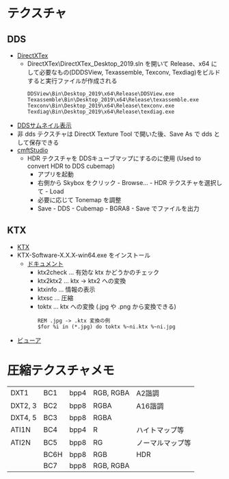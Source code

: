 ﻿# テクスチャ
## DDS
* [DirectXTex](https://github.com/Microsoft/DirectXTex)
  * DirectXTex\DirectXTex_Desktop_2019.sln を開いて Release、x64 にして必要なもの(DDDSView, Texassemble, Texconv, Texdiag)をビルドすると実行ファイルが作成される
	~~~
	DDSView\Bin\Desktop_2019\x64\Release\DDSView.exe
	Texassemble\Bin\Desktop_2019\x64\Release\texassemble.exe
	Texconv\Bin\Desktop_2019\x64\Release\texconv.exe
	Texdiag\Bin\Desktop_2019\x64\Release\texdiag.exe
	~~~
* [DDSサムネイル表示](https://sourceforge.net/projects/sagethumbs/)
* 非 dds テクスチャは DirectX Texture Tool で開いた後、Save As で dds として保存できる
* [cmftStudio](https://github.com/dariomanesku/cmftStudio) 
	* HDR テクスチャを DDSキューブマップにするのに使用 (Used to convert HDR to DDS cubemap)
		* アプリを起動
		* 右側から Skybox をクリック - Browse... - HDR テクスチャを選択して - Load
		* 必要に応じて Tonemap を調整
		* Save - DDS - Cubemap - BGRA8 - Save でファイルを出力
## KTX
* [KTX](https://www.khronos.org/ktx/)
* KTX-Software-X.X.X-win64.exe をインストール
	* [ドキュメント](https://github.khronos.org/KTX-Software/ktxtools.html)
		* ktx2check ... 有効な ktx かどうかのチェック
		* ktx2ktx2 ... ktx → ktx2 への変換
		* ktxinfo ... 情報の表示
		* ktxsc ... 圧縮
		* toktx ... ktx への変換 (.jpg や .png から変換できる)
			~~~
			REM .jpg -> .ktx 変換の例
			$for %i in (*.jpg) do toktx %~ni.ktx %~ni.jpg
			~~~
* [ビューア](https://github.com/kopaka1822/ImageViewer)

# 圧縮テクスチャメモ

||||||
|-|-|-|-|-|
|DXT1|BC1|bpp4|RGB, RGBA|A2諧調|
|DXT2, 3|BC2|bpp8|RGBA|A16諧調|
|DXT4, 5|BC3|bpp8|RGBA||
|ATI1N|BC4|bpp4|R|ハイトマップ等|
|ATI2N|BC5|bpp8|RG|ノーマルマップ等|
||BC6H|bpp8|RGB|HDR|
||BC7|bpp8|RGB, RGBA||
